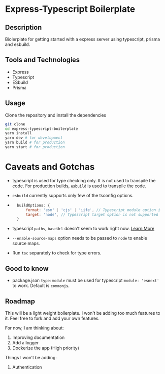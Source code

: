 # Express-Typescript Boilerplate

## Description

Biolerplate for getting started with a express server using typescript, prisma and esbuild.

## Tools and Technologies

- Express
- Typescript
- ESbuild
- Prisma

## Usage

Clone the repository and install the dependencies

```bash
git clone
cd express-typescript-boilerplate
yarn install
yarn dev # for development
yarn build # for production
yarn start # for production
```

# Caveats and Gotchas

- typescript is used for type checking only. It is not used to transpile the code. For production builds, `esbuild` is used to transpile the code.
- `esbuild` currently supports only few of the tsconfig options.
- ```mjs
    buildOptions: {
        format: 'esm' | 'cjs' | 'iife', // Typescript module option is not supported
        target: 'node', // Typescript target option is not supported
    }
  ```
- typescript `paths`, `baseUrl` doesn't seem to work right now. [Learn More](https://esbuild.github.io/content-types/#no-type-system)

- `--enable-source-maps` option needs to be passed to `node` to enable source maps.

- Run `tsc` separately to check for type errors.

## Good to know

- package.json `type:module` must be used for typescript `module: 'esnext'` to work. Default is `commonjs`.

## Roadmap

This will be a light weight boilerplate. I won't be adding too much features to it. Feel free to fork and add your own features.

For now, I am thinking about:

1. Improving documentation
2. Add a logger
3. Dockerize the app (High priority)

Things I won't be adding:

1. Authentication
